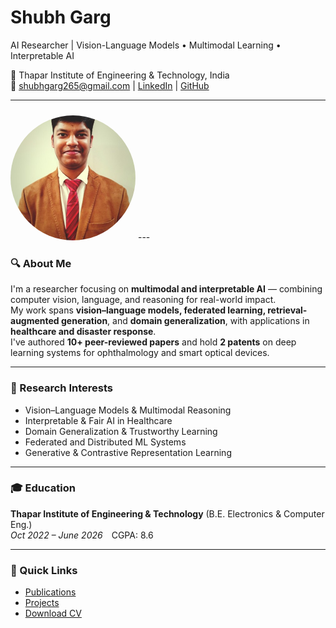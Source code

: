 # Shubh Garg
AI Researcher | Vision-Language Models • Multimodal Learning • Interpretable AI

📍 Thapar Institute of Engineering & Technology, India  
📧 shubhgarg265@gmail.com | [LinkedIn](https://linkedin.com/in/shubh-garg-459079247) | [GitHub](https://github.com/Shubhf)

---
<img src="1718234905495.jpeg" alt="Shubh Garg" width="200" style="border-radius: 50%; margin-top:10px;">
---

### 🔍 About Me
I'm a researcher focusing on **multimodal and interpretable AI** — combining computer vision, language, and reasoning for real-world impact.  
My work spans **vision–language models, federated learning, retrieval-augmented generation**, and **domain generalization**, with applications in **healthcare and disaster response**.  
I've authored **10+ peer-reviewed papers** and hold **2 patents** on deep learning systems for ophthalmology and smart optical devices.

---

### 🧠 Research Interests
- Vision–Language Models & Multimodal Reasoning  
- Interpretable & Fair AI in Healthcare  
- Domain Generalization & Trustworthy Learning  
- Federated and Distributed ML Systems  
- Generative & Contrastive Representation Learning  

---

### 🎓 Education
**Thapar Institute of Engineering & Technology** (B.E. Electronics & Computer Eng.)  
*Oct 2022 – June 2026* CGPA: 8.6  

---

### 📄 Quick Links
- [Publications](publocations.md)
- [Projects](projects.md)
- [Download CV](SHUBH_GARG_Most_updated.pdf)

